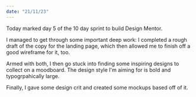 ```yaml
---
date: "21/11/23"
---
```


Today marked day 5 of the 10 day sprint to build Design Mentor.

I managed to get through some important deep work: I completed a rough draft of the copy for the landing page, which then allowed me to finish off a good wireframe for it, too.

Armed with both, I then go stuck into finding some inspiring designs to collect on a moodboard. The design style I'm aiming for is bold and typogrpahically large.

Finally, I gave some design crit and created some mockups based off of it.
